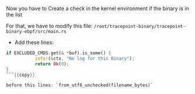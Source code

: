 Now you have to Create a check in the kernel environment if the binary is in the list

For that, we have to modify this file: `/root/tracepoint-binary/tracepoint-binary-ebpf/src/main.rs`

* Add these lines:
```rust
if EXCLUDED_CMDS.get(& *buf).is_some() {
           info!(&ctx, "No log for this Binary");
           return Ok(0);
}
```{{copy}}

before this lines: `from_utf8_unchecked(filename_bytes)`

